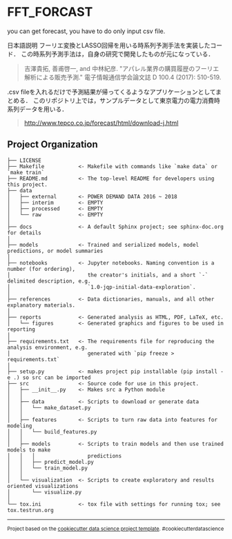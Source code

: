 FFT_FORCAST
==============================

you can get forecast, you have to do only input csv file.

日本語説明
フーリエ変換とLASSO回帰を用いる時系列予測手法を実装したコード．
この時系列予測手法は，自身の研究で開発したものが元になっている．
> 吉澤貴拓, 善甫啓一, and 中林紀彦. "アパレル業界の購買履歴のフーリエ解析による販売予測." 電子情報通信学会論文誌 D 100.4 (2017): 510-519.

.csv fileを入れるだけで予測結果が帰ってくるようなアプリケーションとしてまとめる．
このリポジトリ上では，サンプルデータとして東京電力の電力消費時系列データを用いる．
> http://www.tepco.co.jp/forecast/html/download-j.html




Project Organization
------------

    ├── LICENSE
    ├── Makefile           <- Makefile with commands like `make data` or `make train`
    ├── README.md          <- The top-level README for developers using this project.
    ├── data
    │   ├── external       <- POWER DEMAND DATA 2016 ~ 2018
    │   ├── interim        <- EMPTY
    │   ├── processed      <- EMPTY
    │   └── raw            <- EMPTY
    │
    ├── docs               <- A default Sphinx project; see sphinx-doc.org for details
    │
    ├── models             <- Trained and serialized models, model predictions, or model summaries
    │
    ├── notebooks          <- Jupyter notebooks. Naming convention is a number (for ordering),
    │                         the creator's initials, and a short `-` delimited description, e.g.
    │                         `1.0-jqp-initial-data-exploration`.
    │
    ├── references         <- Data dictionaries, manuals, and all other explanatory materials.
    │
    ├── reports            <- Generated analysis as HTML, PDF, LaTeX, etc.
    │   └── figures        <- Generated graphics and figures to be used in reporting
    │
    ├── requirements.txt   <- The requirements file for reproducing the analysis environment, e.g.
    │                         generated with `pip freeze > requirements.txt`
    │
    ├── setup.py           <- makes project pip installable (pip install -e .) so src can be imported
    ├── src                <- Source code for use in this project.
    │   ├── __init__.py    <- Makes src a Python module
    │   │
    │   ├── data           <- Scripts to download or generate data
    │   │   └── make_dataset.py
    │   │
    │   ├── features       <- Scripts to turn raw data into features for modeling
    │   │   └── build_features.py
    │   │
    │   ├── models         <- Scripts to train models and then use trained models to make
    │   │   │                 predictions
    │   │   ├── predict_model.py
    │   │   └── train_model.py
    │   │
    │   └── visualization  <- Scripts to create exploratory and results oriented visualizations
    │       └── visualize.py
    │
    └── tox.ini            <- tox file with settings for running tox; see tox.testrun.org


--------

<p><small>Project based on the <a target="_blank" href="https://drivendata.github.io/cookiecutter-data-science/">cookiecutter data science project template</a>. #cookiecutterdatascience</small></p>
